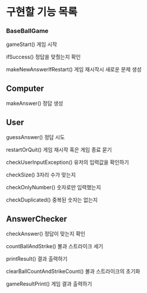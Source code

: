 # 구현할 기능 목록

### BaseBallGame

gameStart() 게임 시작

ifSuccess() 정답을 맞췄는지 확인

makeNewAnswerIfRestart() 게임 재시작시 새로운 문제 생성


## Computer

makeAnswer() 정답 생성



## User

guessAnswer() 정답 시도

restartOrQuit() 게임 재시작 혹은 게임 종료 묻기

checkUserInputException() 유저의 입력값을 확인하기

checkSize() 3자리 수가 맞는지

checkOnlyNumber() 숫자로만 입력했는지

checkDuplicated() 중복된 숫자는 없는지



## AnswerChecker

checkAnswer() 정답이 맞는지 확인

countBallAndStrike() 볼과 스트라이크 세기

printResult() 결과 출력하기

clearBallCountAndStrikeCount() 볼과 스트라이크의 초기화

gameResultPrint() 게임 결과 출력하기
